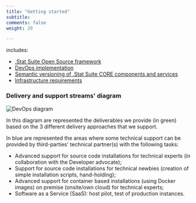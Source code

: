 ```yaml
---
title: "Getting started"
subtitle: 
comments: false
weight: 20

---
```


includes: 

* [.Stat Suite Open Source framework](/getting-started/framework)
* [DevOps implementation](/getting-started/devops)
* [Semantic versioning of .Stat Suite CORE components and services](/getting-started/semantic-version)
* [Infrastructure requirements](/getting-started/infrastructure-requirements)

### Delivery and support streams' diagram

![DevOps diagram](/images/devops-schema.png)

In this diagram are represented the deliverables we provide (in green) based on the 3 different delivery approaches that we support.  

In blue are represented the areas where some technical support can be provided by third-parties' technical partner(s) with the following tasks:  
* Advanced support for source code installations for technical experts (in collaboration with the Developer advocate);
* Support for source code installations for technical newbies (creation of simple installation scripts, hand-holding);
* Advanced support for container based installations (using Docker images) on premise (onsite/own cloud) for technical experts;
* Software as a Service (SaaS): host pilot, test of production instances.
